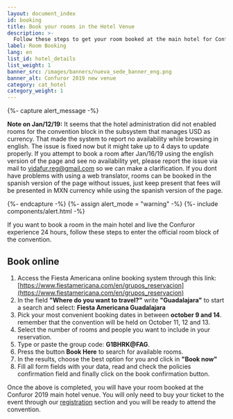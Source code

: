 ```yaml
---
layout: document_index
id: booking
title: Book your rooms in the Hotel Venue
description: >-
  Follow these steps to get your room booked at the main hotel for Confuror 2019.
label: Room Booking
lang: en
list_id: hotel_details
list_weight: 1
banner_src: /images/banners/nueva_sede_banner_eng.png
banner_alt: Confuror 2019 new venue
category: cat_hotel
category_weight: 1
---
```


{%- capture alert_message -%}
  <p><b>Note on Jan/12/19:</b> It seems that the hotel administration did not enabled rooms for the convention block in the subsystem that manages USD as currency. That made the system to report no availability while browsing in english. The issue is fixed now but it might take up to 4 days to update properly. If you attempt to book a room after Jan/16/19 using the english version of the page and see no availability yet, please report the issue via mail to <a href="mailto:vidafur.reg@gmail.com">vidafur.reg@gmail.com</a> so we can make a clarification. If you dont have problems with using a web translator, rooms can be booked in the spanish version of the page without issues, just keep present that fees will be presented in MXN currency while using the spanish version of the page.</p>
{%- endcapture -%}
{%- assign alert_mode = "warning" -%}
{%- include components/alert.html -%}

If you want to book a room in the main hotel and live the Confuror experience 24 hours, follow these steps to enter the official room block of the convention.

## Book online

1. Access the Fiesta Americana online booking system through this link: [https://www.fiestamericana.com/en/grupos_reservacion](https://www.fiestamericana.com/en/grupos_reservacion)
2. In the field **"Where do you want to travel?"** write **"Guadalajara"** to start a search and select: **Fiesta Americana Guadalajara**
3. Pick your most convenient booking dates in between **october 9 and 14**. remember that the convention will be held on October 11, 12 and 13.
4. Select the number of rooms and people you want to include in your reservation.
5. Type or paste the group code: **G1BHRK@FAG**.
6. Press the button **Book Here** to search for available rooms.
7. In the results, choose the best option for you and click in **"Book now"**
8. Fill all form fields with your data, read and check the policies confirmation field and finally click on the book confirmation button.

Once the above is completed, you will have your room booked at the Confuror 2019 main hotel venue. You will only need to buy your ticket to the event through our [registration](/en/registration) section and you will be ready to attend the convention.